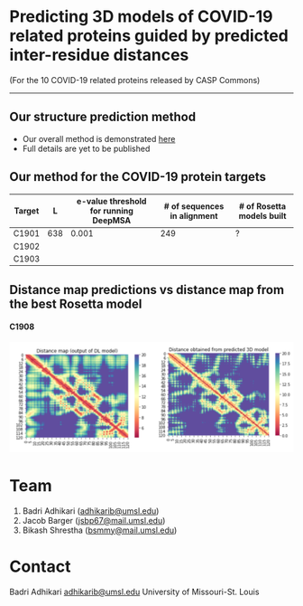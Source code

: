 # Predicting 3D models of COVID-19 related proteins guided by predicted inter-residue distances
(For the 10 COVID-19 related proteins released by CASP Commons)
<hr>

## Our structure prediction method
* Our overall method is demonstrated [here](./Full-Pipeline.md)
* Full details are yet to be published

## Our method for the COVID-19 protein targets
| Target  | L  | e-value threshold for running DeepMSA  | # of sequences in alignment  | # of Rosetta models built |
|---|---|---|---|---|
| C1901 | 638 | 0.001 | 249  | ?  |
| C1902 |   |   |   |   |
| C1903 |   |   |   |   |

## Distance map predictions vs distance map from the best Rosetta model
#### C1908
![](./distance-maps/C1908.png)


# Team
1. Badri Adhikari (adhikarib@umsl.edu)
1. Jacob Barger (jsbp67@mail.umsl.edu)
1. Bikash Shrestha (bsmmy@mail.umsl.edu)

# Contact
Badri Adhikari
adhikarib@umsl.edu
University of Missouri-St. Louis
